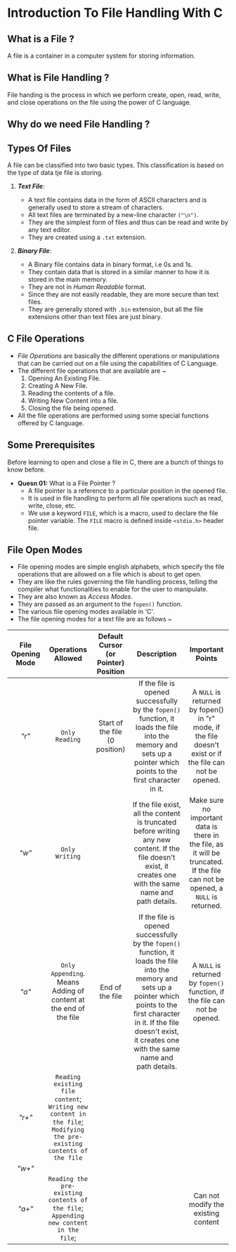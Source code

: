 # Introduction To File Handling With C

## What is a File ?
A file is a container in a computer system for storing information.

## What is File Handling ?
File handing is the process in which we perform create, open, read, write, and close operations on the file using the power of C language.

## Why do we need File Handling ?


## Types Of Files
A file can be classified into two basic types. This classification is based on the type of data tje file is storing.
01. *__Text File__*: 
    - A text file contains data in the form of ASCII characters and is generally used to store a stream of characters.
    - All text files are terminated by a new-line character `("\n")`.
    - They are the simplest form of files and thus can be read and write by any text editor.
    - They are created using a `.txt` extension.

02. *__Binary File__*:
    - A Binary file contains data in binary format, i.e 0s and 1s.
    - They contain data that is stored in a similar manner to how it is stored in the main memory.
    - They are not in _Human Readable_ format.
    - Since they are not easily readable, they are more secure than text files.
    - They are generally stored with `.bin` extension, but all the file extensions other than text files are just binary.

## C File Operations 
* _File Operations_ are basically the different operations or manipulations that can be carried out on a file using the capabilities of C Language.
* The different file operations that are available are ~
    01. Opening An Existing File.
    02. Creating A New File.
    03. Reading the contents of a file.
    04. Writing New Content into a file.
    05. Closing the file being opened.
* All the file operations are performed using some special functions offered by C language.

## Some Prerequisites
Before learning to open and close a file in C, there are a bunch of things to know before.
- **Quesn 01:** What is a File Pointer ?
    - A file pointer is a reference to a particular position in the opened file.
    - It is used in file handling to perform all file operations such as read, write, close, etc.
    - We use a keyword `FILE`, which is a macro, used to declare the file pointer variable. The `FILE` macro is defined inside `<stdio.h>` header file.
<!-- - **Quesn 02:** Okay, Now what is this `macro` ? -->


## File Open Modes
* File opening modes are simple english alphabets, which specify the file operations that are allowed on a file which is about to get open. 
* They are like the rules governing the file handling process, telling the compiler what functionalities to enable for the user to manipulate.
* They are also known as *Access Modes*.
* They are passed as an argument to the `fopen()` function.
* The various file opening modes available in 'C'. 
* The file opening modes for a text file are as follows ~

| File Opening Mode | Operations Allowed | Default Cursor (or Pointer) Position | Description | Important Points |
| :---------------: | :----------------: | :--------------------------: | :---------: | :--------------: |
| _"r"_ | `Only Reading` | Start of the file (0 position) | If the file is opened successfully by the `fopen()` function, it loads the file into the memory and sets up a pointer which points to the first character in it. | A `NULL` is returned by fopen() in "r" mode, if the file doesn't exist or if the file can not be opened. |
| _"w"_ | `Only Writing` | | If the file exist, all the content is truncated before writing any new content. If the file doesn't exist, it creates one with the same name and path details. | Make sure no important data is there in the file, as it will be truncated. If the file can not be opened, a `NULL` is returned. | 
| _"a"_ | `Only Appending`. Means Adding of content at the end of the file | End of the file | If the file is opened successfully by the `fopen()` function, it loads the file into the memory and sets up a pointer which points to the first character in it. If the file doesn't exist, it creates one with the same name and path details. | A `NULL` is returned by `fopen()` function, if the file can not be opened. |
| _"r+"_ | `Reading existing file content`; `Writing new content in the file`; `Modifying the pre-existing contents of the file` | 
| _"w+"_ | 
| _"a+"_ | `Reading the pre-existing contents of the file`; `Appending new content in the file`; | | | Can not modify the existing content